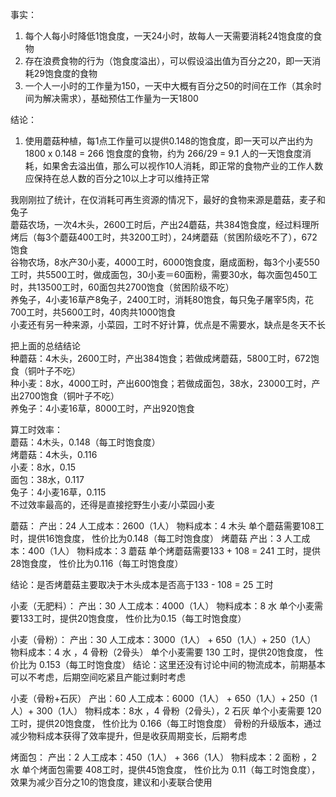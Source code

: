 事实：
1. 每个人每小时降低1饱食度，一天24小时，故每人一天需要消耗24饱食度的食物
2. 存在浪费食物的行为（饱食度溢出），可以假设溢出值为百分之20，即一天消耗29饱食度的食物
3. 一个人一小时的工作量为150，一天中大概有百分之50的时间在工作（其余时间为解决需求），基础预估工作量为一天1800

结论：
1. 使用蘑菇种植，每1点工作量可以提供0.148的饱食度，即一天可以产出约为1800 x 0.148 = 266 饱食度的食物，约为 266/29 = 9.1 人的一天饱食度消耗，如果舍去溢出值，那么可以视作10人消耗，即正常的食物产业的工作人数应保持在总人数的百分之10以上才可以维持正常


我刚刚拉了统计，在仅消耗可再生资源的情况下，最好的食物来源是蘑菇，麦子和兔子  
蘑菇农场，一次4木头，2600工时后，产出24蘑菇，共384饱食度，经过料理所烤后（每3个蘑菇400工时，共3200工时），24烤蘑菇（贫困阶级吃不了），672饱食  
谷物农场，8水产30小麦，4000工时，6000饱食度，磨成面粉，每3个小麦550工时，共5500工时，做成面包，30小麦＝60面粉，需要30水，每次面包450工时，共13500工时，60面包共2700饱食（贫困阶级不吃）  
养兔子，4小麦16草产8兔子，2400工时，消耗80饱食，每只兔子屠宰5肉，花700工时，共5600工时，40肉共1000饱食  
小麦还有另一种来源，小菜园，工时不好计算，优点是不需要水，缺点是冬天不长

把上面的总结结论  
种蘑菇：4木头，2600工时，产出384饱食；若做成烤蘑菇，5800工时，672饱食（铜叶子不吃）  
种小麦：8水，4000工时，产出600饱食；若做成面包，38水，23000工时，产出2700饱食（铜叶子不吃）  
养兔子：4小麦16草，8000工时，产出920饱食


算工时效率：  
蘑菇：4木头，0.148（每工时饱食度）  
烤蘑菇：4木头，0.116  
小麦：8水，0.15  
面包：38水，0.117  
兔子：4小麦16草，0.115  
不过效率最高的，还得是直接挖野生小麦/小菜园小麦

蘑菇：
产出：24
人工成本：2600（1人） 
物料成本：4 木头
单个蘑菇需要108工时，提供16饱食度， 性价比为0.148（每工时饱食度）
烤蘑菇
产出：3
人工成本：400（1人） 
物料成本：3 蘑菇
单个烤蘑菇需要133 + 108 = 241 工时，提供28饱食度， 性价比为0.116（每工时饱食度）

结论：是否烤蘑菇主要取决于木头成本是否高于133 - 108 = 25 工时

小麦（无肥料）：
产出：30
人工成本：4000（1人） 
物料成本：8 水
单个小麦需要133工时，提供20饱食度， 性价比为0.15（每工时饱食度）

小麦（骨粉）：
产出：30
人工成本：3000（1人） + 650（1人）+ 250（1人）
物料成本：4 水 ，4 骨粉（2骨头）
单个小麦需要 130 工时，提供20饱食度， 性价比为 0.153（每工时饱食度）
结论：这里还没有讨论中间的物流成本，前期基本可以不考虑，后期空间吃紧且产能过剩时考虑

小麦（骨粉+石灰）
产出：60
人工成本：6000（1人） + 650（1人）+ 250（1人）+ 300（1人）
物料成本：8水 ，4 骨粉（2骨头），2 石灰
单个小麦需要 120工时，提供20饱食度， 性价比为 0.166（每工时饱食度）
骨粉的升级版本，通过减少物料成本获得了效率提升，但是收获周期变长，后期考虑

烤面包：
产出：2
人工成本：450（1人） + 366（1人）
物料成本：2 面粉 ，2 水
单个烤面包需要 408工时，提供45饱食度， 性价比为 0.11（每工时饱食度），效果为减少百分之10的饱食度，建议和小麦联合使用

